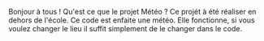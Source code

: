 Bonjour à tous !
Qu'est ce que le projet Météo ?
Ce projét à été réaliser en dehors de l'école.
Ce code est enfaite une météo.
Elle fonctionne, si vous voulez changer le lieu il suffit simplement de le changer dans le code.